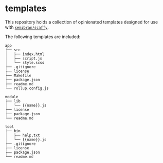 # templates
This repository holds a collection of opinionated templates designed for use with [`semibran/scaffy`][semibran/scaffy].

The following templates are included:

```
app
├── src
│   ├── index.html
│   ├── script.js
│   └── style.scss
├── .gitignore
├── license
├── Makefile
├── package.json
├── readme.md
└── rollup.config.js
```

```
module
├── lib
│   └── {{name}}.js
├── license
├── package.json
└── readme.md
```

```
tool
├── bin
│   ├── help.txt
│   └── {{name}}.js
├── .gitignore
├── license
├── package.json
└── readme.md
```

[semibran/scaffy]: https://github.com/semibran/scaffy
